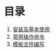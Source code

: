 # 目录
1. [安装及基本使用](/compose/base.md)
2. [常用操作命令](/compose/command.md)
3. [模板文件编写](/compose/template.md)

